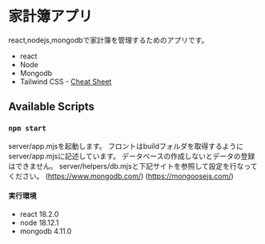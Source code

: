 # 家計簿アプリ
react,nodejs,mongodbで家計簿を管理するためのアプリです。
- react
- Node
- Mongodb
- Tailwind CSS - [Cheat Sheet](https://flowbite.com/tools/tailwind-cheat-sheet/)


## Available Scripts

### `npm start`

server/app.mjsを起動します。
フロントはbuildフォルダを取得するようにserver/app.mjsに記述しています。
データベースの作成しないとデータの登録はできません。
server/helpers/db.mjsと下記サイトを参照して設定を行なってください。
(https://www.mongodb.com/)
(https://mongoosejs.com/)


#### 実行環境
- react 18.2.0
- node 18.12.1
- mongodb 4.11.0